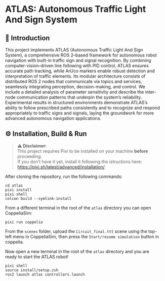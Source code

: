 # ATLAS: Autonomous Traffic Light And Sign System 

## 📃 Introduction

This project implements ATLAS (Autonomous Traffic Light And Sign System), a comprehensive ROS 2–based framework for autonomous robot navigation with built-in traffic sign and signal recognition. By combining computer-vision–driven line following with PID control, ATLAS ensures accurate path tracking, while ArUco markers enable robust detection and interpretation of traffic elements. Its modular architecture consists of distributed ROS 2 nodes that communicate via topics and services, seamlessly integrating perception, decision-making, and control. We include a detailed analysis of parameter sensitivity and describe the inter-node communication patterns that underpin the system’s reliability. Experimental results in structured environments demonstrate ATLAS’s ability to follow prescribed paths consistently and to recognize and respond appropriately to traffic signs and signals, laying the groundwork for more advanced autonomous navigation applications.  

## ⚙️ Installation, Build & Run

> **⚠️ Disclaimer:**  
> This project requires Pixi to be installed on your machine **before** proceeding.  
> If you don’t have it yet, install it following the istructions here: https://pixi.sh/latest/advanced/installation/

After cloning the repository, run the following commands:

```
cd atlas
pixi install
pixi shell
colcon build --symlink-install
```

From a different terminal in the root of the `atlas` directory you can open CoppeliaSim:

```
pixi run coppelia
```

From the `scenes` folder, upload the `Circuit_final.ttt` scene using the top-left menu in CoppeliaSim, then press the `Start/resume simulation` button in coppelia.

Now open a new terminal in the root of the `atlas` directory and you are ready to start the ATLAS robot!

```
pixi shell
source install/setup.zsh
ros2 launch atlas controllers.launch
```
